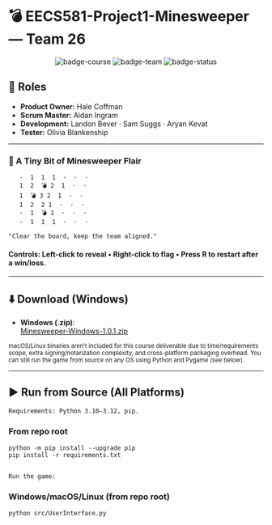 # 💣 EECS581-Project1-Minesweeper — Team 26

<div align="center">

![badge-course](https://img.shields.io/badge/Course-EECS%20581-0057B7)
![badge-team](https://img.shields.io/badge/Team-26-darkgreen)
![badge-status](https://img.shields.io/badge/Status-Complete-brightgreen)

</div>

## 👥 Roles

* **Product Owner:** Hale Coffman
* **Scrum Master:** Aidan Ingram
* **Development:** Landon Bever · Sam Suggs · Aryan Kevat
* **Tester:** Olivia Blankenship

---

### 🧩 A Tiny Bit of Minesweeper Flair

```text
   ·  1  1  1  ·  ·  ·
   1  2  💣 2  1  ·  ·
   1  💣 3 2  1  ·  ·
   1  2  2 1  ·  ·  ·
   ·  1  💣 1  ·  ·  ·
   ·  1  1  1  ·  ·  ·

"Clear the board, keep the team aligned."
```
#### Controls: Left-click to reveal • Right-click to flag • Press R to restart after a win/loss.

--- 

## ⬇️ Download (Windows)

- **Windows (.zip)**:  
  [Minesweeper-Windows-1.0.1.zip](https://github.com/coffman686/EECS581-Project1-Minesweeper/releases/download/v1.0.1/Minesweeper-Windows-1.0.1.zip)


<sub>macOS/Linux binaries aren’t included for this course deliverable due to time/requirements scope, extra signing/notarization complexity, and cross-platform packaging overhead. You can still run the game from source on any OS using Python and Pygame (see below).</sub>

---

## ▶️ Run from Source (All Platforms)

    Requirements: Python 3.10–3.12, pip.

### From repo root
    python -m pip install --upgrade pip
    pip install -r requirements.txt


    Run the game:

### Windows/macOS/Linux (from repo root)
    python src/UserInterface.py


